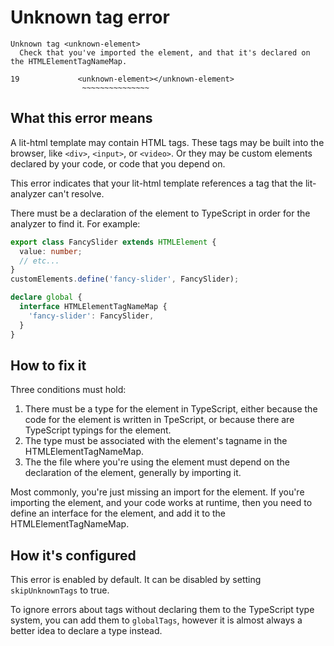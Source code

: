 # Unknown tag error

```
Unknown tag <unknown-element>
  Check that you've imported the element, and that it's declared on the HTMLElementTagNameMap.

19             <unknown-element></unknown-element>
                ~~~~~~~~~~~~~~~
```

## What this error means

A lit-html template may contain HTML tags. These tags may be built into the browser, like `<div>`, `<input>`, or `<video>`. Or they may be custom elements declared by your code, or code that you depend on.

This error indicates that your lit-html template references a tag that the lit-analyzer can't resolve.

There must be a declaration of the element to TypeScript in order for the analyzer to find it. For example:

```typescript
export class FancySlider extends HTMLElement {
  value: number;
  // etc...
}
customElements.define('fancy-slider', FancySlider);

declare global {
  interface HTMLElementTagNameMap {
    'fancy-slider': FancySlider,
  }
}
```

## How to fix it

Three conditions must hold:

1. There must be a type for the element in TypeScript, either because the code for the element is written in TpeScript, or because there are TypeScript typings for the element.
2. The type must be associated with the element's tagname in the HTMLElementTagNameMap. 
3. The the file where you're using the element must depend on the declaration of the element, generally by importing it.

Most commonly, you're just missing an import for the element. If you're importing the element, and your code works at runtime, then you need to define an interface for the element, and add it to the HTMLElementTagNameMap.

## How it's configured

This error is enabled by default. It can be disabled by setting `skipUnknownTags` to true.

To ignore errors about tags without declaring them to the TypeScript type system, you can add them to `globalTags`, however it is almost always a better idea to declare a type instead.
